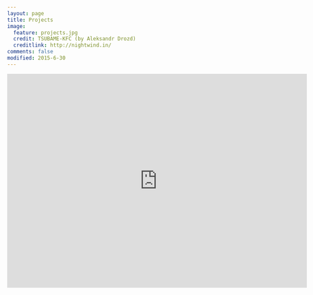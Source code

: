 ```yaml
---
layout: page
title: Projects
image:
  feature: projects.jpg
  credit: TSUBAME-KFC (by Aleksandr Drozd)
  creditlink: http://nightwind.in/
comments: false
modified: 2015-6-30
---
```


<iframe src="http://kento.github.io/files/research_statement_kento_sato.pdf" width="700" height="500" scrolling="no" marginwidth="0" marginheight="0" frameborder="0" style="border:none;"></iframe>
